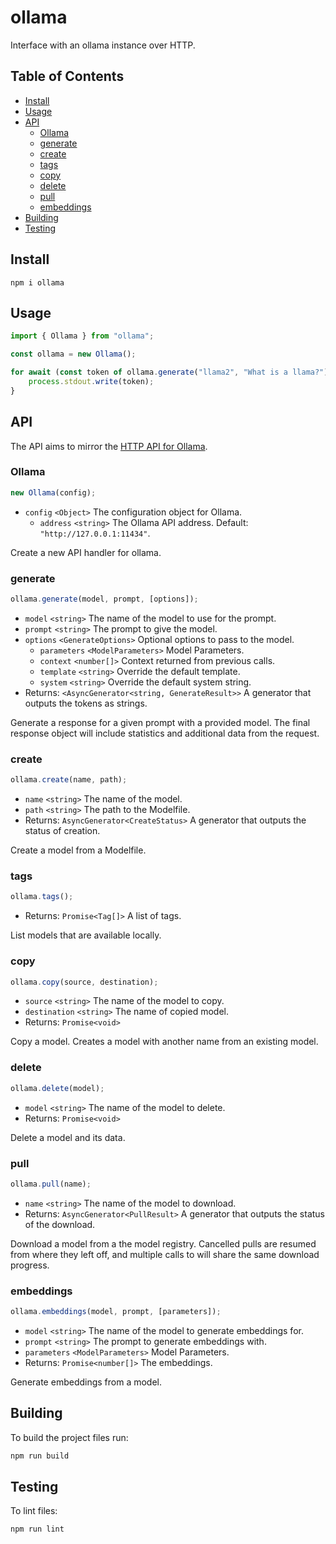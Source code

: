 # ollama
Interface with an ollama instance over HTTP.

## Table of Contents

- [Install](#install)
- [Usage](#usage)
- [API](#api)
  - [Ollama](#Ollama)
  - [generate](#generate)
  - [create](#create)
  - [tags](#tags)
  - [copy](#copy)
  - [delete](#delete)
  - [pull](#pull)
  - [embeddings](#embeddings)
- [Building](#building)
- [Testing](#testing)

## Install

```
npm i ollama
```

## Usage

```javascript
import { Ollama } from "ollama";

const ollama = new Ollama();

for await (const token of ollama.generate("llama2", "What is a llama?")) {
	process.stdout.write(token);
}
```

## API

The API aims to mirror the [HTTP API for Ollama](https://github.com/jmorganca/ollama/blob/main/docs/api.md).

### Ollama

```javascript
new Ollama(config);
```

- `config` `<Object>` The configuration object for Ollama.
  - `address` `<string>` The Ollama API address. Default: `"http://127.0.0.1:11434"`.

Create a new API handler for ollama.

### generate

```javascript
ollama.generate(model, prompt, [options]);
```

- `model` `<string>` The name of the model to use for the prompt.
- `prompt` `<string>` The prompt to give the model.
- `options` `<GenerateOptions>` Optional options to pass to the model.
  - `parameters` `<ModelParameters>` Model Parameters.
  - `context` `<number[]>` Context returned from previous calls.
  - `template` `<string>` Override the default template.
  - `system` `<string>` Override the default system string.
- Returns: `<AsyncGenerator<string, GenerateResult>>` A generator that outputs the tokens as strings.

Generate a response for a given prompt with a provided model. The final response object will include statistics and additional data from the request.

### create

```javascript
ollama.create(name, path);
```

- `name` `<string>` The name of the model.
- `path` `<string>` The path to the Modelfile.
- Returns: `AsyncGenerator<CreateStatus>` A generator that outputs the status of creation.

Create a model from a Modelfile.

### tags

```javascript
ollama.tags();
```

- Returns: `Promise<Tag[]>` A list of tags.

List models that are available locally.

### copy

```javascript
ollama.copy(source, destination);
```

- `source` `<string>` The name of the model to copy.
- `destination` `<string>` The name of copied model.
- Returns: `Promise<void>`

Copy a model. Creates a model with another name from an existing model.

### delete

```javascript
ollama.delete(model);
```

- `model` `<string>` The name of the model to delete.
- Returns: `Promise<void>`

Delete a model and its data.

### pull

```javascript
ollama.pull(name);
```

- `name` `<string>` The name of the model to download.
- Returns: `AsyncGenerator<PullResult>` A generator that outputs the status of the download.

Download a model from a the model registry. Cancelled pulls are resumed from where they left off, and multiple calls to will share the same download progress.

### embeddings

```javascript
ollama.embeddings(model, prompt, [parameters]);
```

- `model` `<string>` The name of the model to generate embeddings for.
- `prompt` `<string>` The prompt to generate embeddings with.
- `parameters` `<ModelParameters>` Model Parameters.
- Returns: `Promise<number[]>` The embeddings.

Generate embeddings from a model.

## Building

To build the project files run:

```sh
npm run build
```

## Testing

To lint files:

```sh
npm run lint
```
